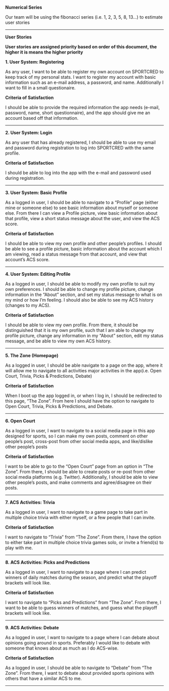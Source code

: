 **Numerical Series**

Our team will be using the fibonacci series (i.e. 1, 2, 3, 5, 8, 13…) to estimate user stories

---

**User Stories**

**User stories are assigned priority based on order of this document, the higher it is means the higher priority**

**1. User System: Registering**

As any user, I want to be able to register my own account on SPORTCRED to keep track of my personal stats. I want to register my account with basic information such as an e-mail address, a password, and name. Additionally I want to fill in a small questionaire.

**Criteria of Satisfaction**

I should be able to provide the required information the app needs (e-mail, password, name, short questionnaire), and the app should give me an account based off that information.

---

**2. User System: Login**

As any user that has already registered, I should be able to use my email and password during registration to log into SPORTCRED with the same profile.

**Criteria of Satisfaction**

I should be able to log into the app with the e-mail and password used during registration.

---

**3. User System: Basic Profile**

As a logged in user, I should be able to navigate to a “Profile” page (either mine or someone else) to see basic information about myself or someone else. From there I can view a Profile picture, view basic information about that profile, view a short status message about the user, and view the ACS score.

**Criteria of Satisfaction**

I should be able to view my own profile and other people’s profiles. I should be able to see a profile picture, basic information about the account which I am viewing, read a status message from that account, and view that account’s ACS score.

---

**4. User System: Editing Profile**

As a logged in user, I should be able to modify my own profile to suit my own preferences. I should be able to change my profile picture, change information in the “About” section, and set my status message to what is on my mind or how I’m feeling. I should also be able to see my ACS history (changes to my ACS).

**Criteria of Satisfaction**

I should be able to view my own profile. From there, it should be distinguished that it is my own profile, such that I am able to change my profile picture, change any information in my “About” section, edit my status message, and be able to view my own ACS history.

---

**5. The Zone (Homepage)**

As a logged in user, I should be able navigate to a page on the app, where it will allow me to navigate to all activities major activities in the app(i.e. Open Court, Trivia, Picks & Predictions, Debate)

**Criteria of Satisfaction**

When I boot up the app logged in, or when I log in, I should be redirected to this page, “The Zone”. From here I should have the option to navigate to Open Court, Trivia, Picks & Predictions, and Debate.

---

**6. Open Court**

As a logged in user, I want to navigate to a social media page in this app designed for sports, so I can make my own posts, comment on other people’s post, cross-post from other social media apps, and like/dislike other people’s posts

**Criteria of Satisfaction**

I want to be able to go to the “Open Court” page from an option in “The Zone”. From there, I should be able to create posts or re-post from other social media platforms (e.g. Twitter). Additionally, I should be able to view other people’s posts, and make comments and agree/disagree on their posts.

---

**7. ACS Activities: Trivia**

As a logged in user, I want to navigate to a game page to take part in multiple choice trivia with either myself, or a few people that I can invite.

**Criteria of Satisfaction**

I want to navigate to “Trivia” from “The Zone”. From there, I have the option to either take part in multiple choice trivia games solo, or invite a friend(s) to play with me.

---

**8. ACS Activities: Picks and Predictions**

As a logged in user, I want to navigate to a page where I can predict winners of daily matches during the season, and predict what the playoff brackets will look like.

**Criteria of Satisfaction**

I want to navigate to “Picks and Predictions” from “The Zone”. From there, I want to be able to guess winners of matches, and guess what the playoff brackets will look like.

---

**9. ACS Activities: Debate**

As a logged in user, I want to navigate to a page where I can debate about opinions going around in sports. Preferably I would like to debate with someone that knows about as much as I do ACS-wise.

**Criteria of Satisfaction**

As a logged in user, I should be able to navigate to “Debate” from “The Zone”. From there, I want to debate about provided sports opinions with others that have a similar ACS to me.

---
